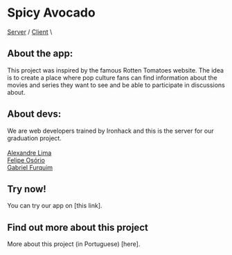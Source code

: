 # Spicy Avocado

[Server](https://github.com/alexandreatlima/spicy-avocado-server) / [Client](https://github.com/Briofita09/spicy-avocado-client) \

## About the app:

This project was inspired by the famous Rotten Tomatoes website. The idea is to create a place where pop culture fans can find information about the movies and series they want to see and be able to participate in discussions about.

## About devs:

We are web developers trained by Ironhack and this is the server for our graduation project.\
\
[Alexandre Lima](https://www.linkedin.com/in/alexandreatlima/)\
[Felipe Osório](https://www.linkedin.com/in/felipe-osorio/)\
[Gabriel Furquim](https://www.linkedin.com/in/gabriel-furquim52/)

## Try now!

You can try our app on [this link].

## Find out more about this project

More about this project (in Portuguese) [here].
